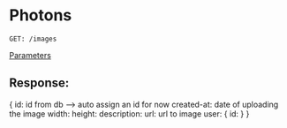 # Photons

`GET: /images`

[Parameters](https://www.notion.so/032ee600282f492bb5e89296940cebad)

## Response:
{
    id: id from db --> auto assign an id for now
    created-at: date of uploading the image
    width:
    height:
    description:
    url: url to image
    user: {
        id: 
    }
}
